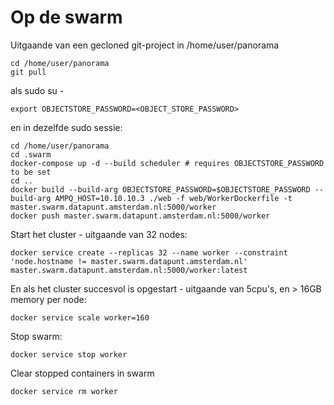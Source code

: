 Op de swarm
===========

Uitgaande van een gecloned git-project in /home/user/panorama


```
cd /home/user/panorama
git pull
```

als sudo su -

```
export OBJECTSTORE_PASSWORD=<OBJECT_STORE_PASSWORD>
```

en in dezelfde sudo sessie:

```
cd /home/user/panorama
cd .swarm
docker-compose up -d --build scheduler # requires OBJECTSTORE_PASSWORD to be set
cd ..
docker build --build-arg OBJECTSTORE_PASSWORD=$OBJECTSTORE_PASSWORD --build-arg AMPQ_HOST=10.10.10.3 ./web -f web/WorkerDockerfile -t master.swarm.datapunt.amsterdam.nl:5000/worker
docker push master.swarm.datapunt.amsterdam.nl:5000/worker
```

Start het cluster - uitgaande van 32 nodes:

```
docker service create --replicas 32 --name worker --constraint 'node.hostname != master.swarm.datapunt.amsterdam.nl' master.swarm.datapunt.amsterdam.nl:5000/worker:latest
```

En als het cluster succesvol is opgestart - uitgaande van 5cpu's, en > 16GB memory per node:

```
docker service scale worker=160
```


Stop swarm:

```
docker service stop worker
```

Clear stopped containers in swarm

```
docker service rm worker
```

